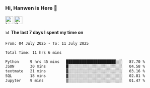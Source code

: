 ### Hi, Hanwen is Here 👋
<p>
	<a href="https://www.linkedin.com/in/liu-hanwen/"><img src="https://img.shields.io/badge/@hanwen-0A66C2?style=flat&logo=LinkedIn&logoColor=white" alt="Linkedin"  height="25px"/></a> 
	<a href="https://scholar.google.com/citations?user=HDF0su0AAAAJ"><img src="https://img.shields.io/badge/scholar-4385FE.svg?&style=plastic&logo=google-scholar&logoColor=white" alt="Google Scholar" height="25px"> </a>
</p>

📊 **The last 7 days I spent my time on** 
<!--START_SECTION:waka-->

```txt
From: 04 July 2025 - To: 11 July 2025

Total Time: 11 hrs 6 mins

Python     9 hrs 45 mins   ██████████████████████░░░   87.70 %
JSON       30 mins         █░░░░░░░░░░░░░░░░░░░░░░░░   04.58 %
textmate   21 mins         ▓░░░░░░░░░░░░░░░░░░░░░░░░   03.16 %
SQL        18 mins         ▓░░░░░░░░░░░░░░░░░░░░░░░░   02.81 %
Jupyter    9 mins          ▒░░░░░░░░░░░░░░░░░░░░░░░░   01.47 %
```

<!--END_SECTION:waka-->


<!--
**david990917/david990917** is a ✨ _special_ ✨ repository because its `README.md` (this file) appears on your GitHub profile.

Here are some ideas to get you started:

- 🔭 I’m currently working on ...
- 🌱 I’m currently learning ...
- 👯 I’m looking to collaborate on ...
- 🤔 I’m looking for help with ...
- 💬 Ask me about ...
- 📫 How to reach me: ...
- 😄 Pronouns: ...
- ⚡ Fun fact: ...
-->
